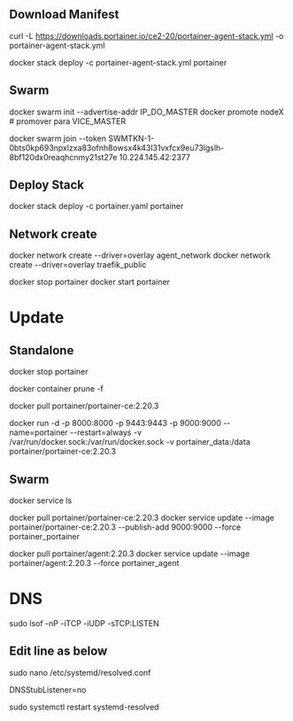 
## Download Manifest

curl -L https://downloads.portainer.io/ce2-20/portainer-agent-stack.yml -o portainer-agent-stack.yml

docker stack deploy -c portainer-agent-stack.yml portainer

## Swarm

docker swarm init --advertise-addr IP_DO_MASTER
docker promote nodeX # promover para VICE_MASTER

docker swarm join --token SWMTKN-1-0bts0kp693npxlzxa83ofnh8owsx4k43l31vxfcx9eu73lgslh-8bf120dx0reaqhcnmy21st27e 10.224.145.42:2377

## Deploy Stack

docker stack deploy -c portainer.yaml portainer

## Network create

docker network create --driver=overlay agent_network
docker network create --driver=overlay traefik_public

docker stop portainer
docker start portainer

# Update

## Standalone

docker stop portainer

docker container prune -f

docker pull portainer/portainer-ce:2.20.3

docker run -d -p 8000:8000 -p 9443:9443 -p 9000:9000 --name=portainer --restart=always -v /var/run/docker.sock:/var/run/docker.sock -v portainer_data:/data portainer/portainer-ce:2.20.3

## Swarm

docker service ls

docker pull portainer/portainer-ce:2.20.3
docker service update --image portainer/portainer-ce:2.20.3 --publish-add 9000:9000 --force portainer_portainer

docker pull portainer/agent:2.20.3
docker service update --image portainer/agent:2.20.3 --force portainer_agent 

# DNS

sudo lsof -nP -iTCP -iUDP -sTCP:LISTEN

## Edit line as below

sudo nano /etc/systemd/resolved.conf

DNSStubListener=no

sudo systemctl restart systemd-resolved


